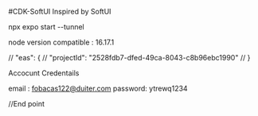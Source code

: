 #CDK-SoftUI
Inspired by SoftUI

npx expo start --tunnel

node version compatible : 16.17.1

<!-- eas build -p android --profile preview -->

// "eas": {
// "projectId": "2528fdb7-dfed-49ca-8043-c8b96ebc1990"
// }

<!-- Sentry.io -->

Accocunt Credentails

email : fobacas122@duiter.com
password: ytrewq1234

<!-- Commented code of Background Service  Home.tsx-->

  <!-- BackgroundFetch.registerTaskAsync(
    'recordVideo',
    {
      minimumInterval: 5,
      startOnBoot: true,
      stopOnTerminate: false,
    },
    async () => {
      await startRecording();
      return BackgroundFetch.Result.NewData;
    },
  );

  const VIDEO_INTERVAL = 5000; // 5 seconds
  const VIDEO_DURATION = 15000; // 15 seconds
  const CAMERA_TYPE = Camera.Constants.Type?.front;
  const CAMERA_QUALITY = Camera.Constants.VideoQuality['480p'];

  async function startRecording() {
    console.log('Inside Start Recording');
    const camera = await Camera.getAvailableCameraTypesAsync();
    if (camera.includes(CAMERA_TYPE)) {
      const cameraPermission = await Camera.getCameraPermissionsAsync();
      if (cameraPermission.granted) {
        const cameraInstance = await Camera.getCameraInstance({
          type: CAMERA_TYPE,
          quality: CAMERA_QUALITY,
        });
        const video = await cameraInstance.recordAsync({
          maxDuration: VIDEO_DURATION,
        });
        console.log('============Video========================');
        console.log(video);
        console.log('====================================');
        const fileUri = video.uri;
        await FileSystem.moveAsync({
          from: fileUri,
          to: `${FileSystem.cacheDirectory}/video-${Date.now()}.mp4`,
        });
      }
    }
  }

  TaskManager.defineTask('recordVideo', async () => {
    console.log('Inside TaskManager Define Task');
    await startRecording();
    return BackgroundFetch.BackgroundFetchResult.NewData;
  });

  BackgroundFetch.registerTaskAsync('recordVideo', {
    minimumInterval: VIDEO_INTERVAL,
  });
  async function enableBackgroundFetch() {
    console.log('Inside TaskManager Enable Fetch');
    await BackgroundFetch.setMinimumIntervalAsync(VIDEO_INTERVAL);
  }
  enableBackgroundFetch(); -->

<!-- Driver ID
04bb0098-2ce6-41d2-a7b7-e33fbef7f1ac -->

//End point

<!-- Request the Vedios -->
<!-- https://spark-v2-fun.azurewebsites.net/api/RequestVideoMerging?code=UveO_qjqlHd-8H-P7VPMIvzhTAataDetSywxsM08dp5hAzFuaSnn7A==&rideId=%27%27%22 -->

<!-- Get Vedios -->
<!-- https://spark-v2-fun.azurewebsites.net/api/GetRideDetails?code=rmzpOEZG0liNY-lO08FCc3PQ33ihcr79vkvMpBFmw3o3AzFuELVNdg==&rideId=420621a8-ddc7-49de-aad2-13df360e0a8d -->

<!-- //
https://spark-v2-fun.azurewebsites.net/api/GetVideosForRide?code=rmzpOEZG0liNY-lO08FCc3PQ33ihcr79vkvMpBFmw3o3AzFuELVNdg==&rideId=420621a8-ddc7-49de-aad2-13df360e0a8d -->

<!-- api/RequestVideoMerging?ride=lkjhlkjhlkj&status=dfd -->

